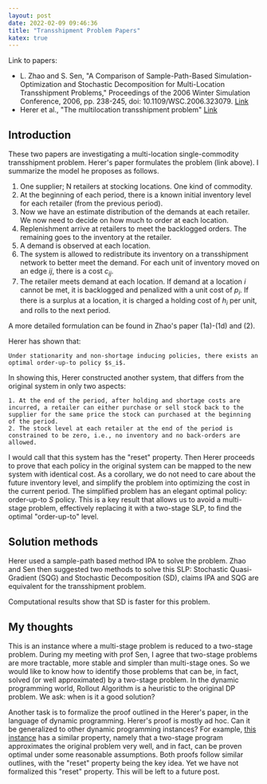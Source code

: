 ```yaml
---
layout: post
date: 2022-02-09 09:46:36
title: "Transshipment Problem Papers"
katex: true
---
```


Link to papers:

- L. Zhao and S. Sen, "A Comparison of Sample-Path-Based Simulation-Optimization and Stochastic Decomposition for Multi-Location Transshipment Problems," Proceedings of the 2006 Winter Simulation Conference, 2006, pp. 238-245, doi: 10.1109/WSC.2006.323079. [Link](https://doi.org/10.1109/WSC.2006.323079)
- Herer et al., "The multilocation transshipment problem" [Link](https://doi.org/10.1080/07408170500434539)

## Introduction

These two papers are investigating a multi-location single-commodity transshipment problem. Herer's paper formulates the problem (link above). I summarize the model he proposes as follows.

1. One supplier; N retailers at stocking locations. One kind of commodity.
2. At the beginning of each period, there is a known initial inventory level for each retailer (from the previous period).
3. Now we have an estimate distribution of the demands at each retailer. We now need to decide on how much to order at each location.
4. Replenishment arrive at retailers to meet the backlogged orders. The remaining goes to the inventory at the retailer.
5. A demand is observed at each location.
6. The system is allowed to redistribute its inventory on a transshipment network to better meet the demand. For each unit of inventory moved on an edge $ij$, there is a cost $c_{ij}$.
7. The retailer meets demand at each location. If demand at a location $i$ cannot be met, it is backlogged and penalized with a unit cost of $p_i$. If there is a surplus at a location, it is charged a holding cost of $h_i$ per unit, and rolls to the next period.

A more detailed formulation can be found in Zhao's paper (1a)-(1d) and (2).

Herer has shown that:

    Under stationarity and non-shortage inducing policies, there exists an optimal order-up-to policy $s_i$.

In showing this, Herer constructed another system, that differs from the original system in only two aspects:

    1. At the end of the period, after holding and shortage costs are incurred, a retailer can either purchase or sell stock back to the supplier for the same price the stock can purchased at the beginning of the period.
    2. The stock level at each retailer at the end of the period is constrained to be zero, i.e., no inventory and no back-orders are allowed.

I would call that this system has the "reset" property. Then Herer proceeds to prove that each policy in the original system can be mapped to the new system with identical cost. As a corollary, we do not need to care about the future inventory level, and simplify the problem into optimizing the cost in the current period. The simplified problem has an elegant optimal policy: order-up-to $S$ policy.  This is a key result that allows us to avoid a multi-stage problem, effectively replacing it with a two-stage SLP, to find the optimal "order-up-to" level.

## Solution methods

Herer used a sample-path based method IPA to solve the problem. Zhao and Sen then suggested two methods to solve this SLP: Stochastic Quasi-Gradient (SQG) and Stochastic Decomposition (SD), claims IPA and SQG are equivalent for the transshipment problem.

Computational results show that SD is faster for this problem.

## My thoughts

This is an instance where a multi-stage problem is reduced to a two-stage problem. During my meeting with prof Sen, I agree that two-stage problems are more tractable, more stable and simpler than multi-stage ones. So we would like to know how to identify those problems that can be, in fact, solved (or well approximated) by a two-stage problem. In the dynamic programming world, Rollout Algorithm is a heuristic to the original DP problem. We ask: when is it a good solution?

Another task is to formalize the proof outlined in the Herer's paper, in the language of dynamic programming. Herer's proof is mostly ad hoc. Can it be generalized to other dynamic programming instances? For example, [this instance](https://connect.informs.org/communities/community-home/digestviewer/viewthread?GroupId=469&MessageKey=53d7e975-995a-4cae-8606-e03d699d9cab&CommunityKey=1d5653fa-85c8-46b3-8176-869b140e5e3c&tab=digestviewer) has a similar property, namely that a two-stage program approximates the original problem very well, and in fact, can be proven optimal under some reasonable assumptions. Both proofs follow similar outlines, with the "reset" property being the key idea. Yet we have not formalized this "reset" property. This will be left to a future post.
